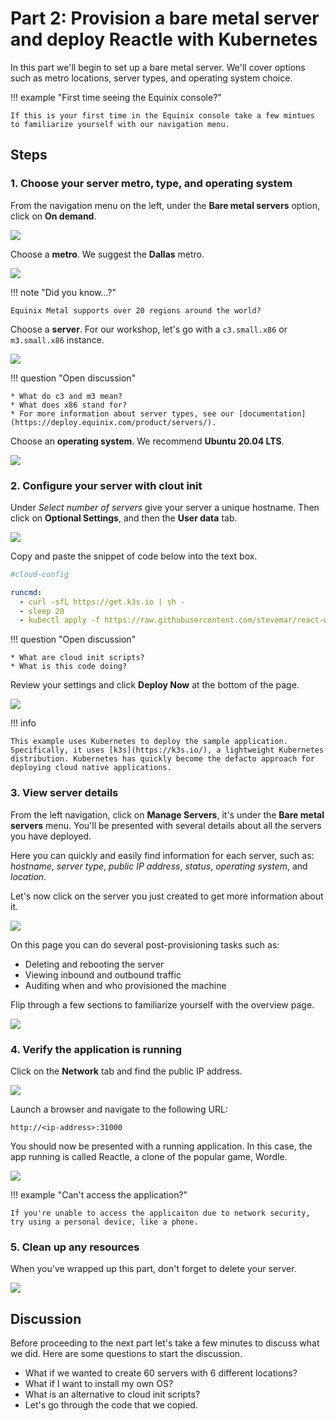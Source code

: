 # Part 2: Provision a bare metal server and deploy Reactle with Kubernetes

In this part we'll begin to set up a bare metal server. We'll cover options such as metro locations, server types, and operating system choice.

!!! example "First time seeing the Equinix console?"

    If this is your first time in the Equinix console take a few mintues to familiarize yourself with our navigation menu.

## Steps

### 1. Choose your server metro, type, and operating system

From the navigation menu on the left, under the **Bare metal servers** option, click on **On demand**.

![](../images/part2/1-on-demand.png)

Choose a **metro**. We suggest the **Dallas** metro.

![](../images/part2/2-metro.png)

!!! note "Did you know...?"

    Equinix Metal supports over 20 regions around the world?

Choose a **server**. For our workshop, let's go with a `c3.small.x86` or `m3.small.x86` instance.

![](../images/part2/3-server.png)

!!! question "Open discussion"

    * What do c3 and m3 mean?
    * What does x86 stand for?
    * For more information about server types, see our [documentation](https://deploy.equinix.com/product/servers/).

Choose an **operating system**. We recommend **Ubuntu 20.04 LTS**.

![](../images/part2/4-os.png)

### 2. Configure your server with clout init

Under *Select number of servers* give your server a unique hostname. Then click on **Optional Settings**, and then the **User data** tab.

![](../images/part2/5-cloud-config.png)

Copy and paste the snippet of code below into the text box.

```yaml
#cloud-config

runcmd:
  - curl -sfL https://get.k3s.io | sh -
  - sleep 20
  - kubectl apply -f https://raw.githubusercontent.com/stevemar/react-wordle/main/reactle-kube-deploy.yaml
```

!!! question "Open discussion"

    * What are cloud init scripts?
    * What is this code doing?

Review your settings and click **Deploy Now** at the bottom of the page.

![](../images/part2/6-deploy-now.png)

!!! info

    This example uses Kubernetes to deploy the sample application. Specifically, it uses [k3s](https://k3s.io/), a lightweight Kubernetes distribution. Kubernetes has quickly become the defacto approach for deploying cloud native applications.

### 3. View server details

From the left navigation, click on **Manage Servers**, it's under the **Bare metal servers** menu. You'll be presented with several details about all the servers you have deployed.

Here you can quickly and easily find information for each server, such as: _hostname_, _server type_, _public IP address_, _status_, _operating system_, and _location_.

Let's now click on the server you just created to get more information about it.

![](../images/part2/7-manage-servers.png)

On this page you can do several post-provisioning tasks such as:

* Deleting and rebooting the server
* Viewing inbound and outbound traffic
* Auditing when and who provisioned the machine

Flip through a few sections to familiarize yourself with the overview page.

![](../images/part2/8-view-server.png)

### 4. Verify the application is running

Click on the **Network** tab and find the public IP address.

![](../images/part2/9-get-ip.png)

Launch a browser and navigate to the following URL:

```
http://<ip-address>:31000
```

You should now be presented with a running application. In this case, the app running is called Reactle, a clone of the popular game, Wordle.

![](../images/part2/10-wordle.png)

!!! example "Can't access the application?"

    If you're unable to access the applicaiton due to network security, try using a personal device, like a phone.

### 5. Clean up any resources

When you've wrapped up this part, don't forget to delete your server.

![](../images/part2/11-delete.png)

## Discussion

Before proceeding to the next part let's take a few minutes to discuss what we did. Here are some questions to start the discussion.

* What if we wanted to create 60 servers with 6 different locations?
* What if I want to install my own OS?
* What is an alternative to cloud init scripts?
* Let's go through the code that we copied.
